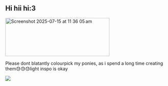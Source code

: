 ## Hi hii hi:3

<img width="326" height="120" alt="Screenshot 2025-07-15 at 11 36 05 am" src="https://github.com/user-attachments/assets/7aca43a8-0eb3-4c13-b774-4b838ee49312" />

Please dont blatantly colourpick my ponies, as i spend a long time creating them😓😓😓light inspo is okay

![](https://komarev.com/ghpvc/?username=gracebyguillotine&label=☥&color=blue) 

